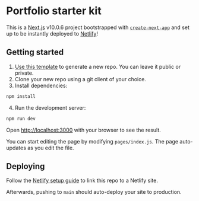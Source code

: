 # Portfolio starter kit

This is a [Next.js](https://nextjs.org/) v10.0.6 project bootstrapped with [`create-next-app`](https://github.com/vercel/next.js/tree/canary/packages/create-next-app) and set up to be instantly deployed to [Netlify](https://url.netlify.com/Bk4UicocL)!

## Getting started

1. [Use this template](https://github.com/bestprogrammingclub/portfolio/generate) to generate a new repo. You can leave it public or private.
2. Clone your new repo using a git client of your choice.
3. Install dependencies:

```bash
npm install
```

4. Run the development server:

```bash
npm run dev
```

Open [http://localhost:3000](http://localhost:3000) with your browser to see the result.

You can start editing the page by modifying `pages/index.js`. The page auto-updates as you edit the file.

## Deploying

Follow the [Netlify setup guide](https://www.netlify.com/blog/2016/09/29/a-step-by-step-guide-deploying-on-netlify/) to link this repo to a Netlify site.

Afterwards, pushing to `main` should auto-deploy your site to production.
